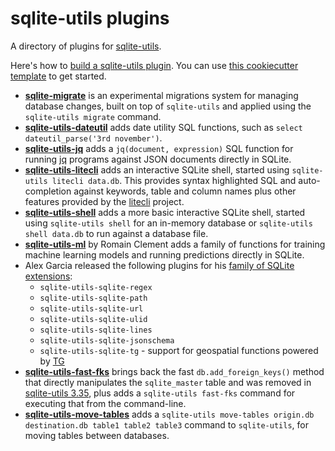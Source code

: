 # sqlite-utils plugins

A directory of plugins for [sqlite-utils](https://sqlite-utils.datasette.io/).

Here's how to [build a sqlite-utils plugin](https://sqlite-utils.datasette.io/en/stable/plugins.html#building-a-plugin). You can use [this cookiecutter template](https://github.com/simonw/sqlite-utils-plugin) to get started.

- **[sqlite-migrate](https://github.com/simonw/sqlite-migrate)** is an experimental migrations system for managing database changes, built on top of `sqlite-utils` and applied using the `sqlite-utils migrate` command.
- **[sqlite-utils-dateutil](https://github.com/simonw/sqlite-utils-dateutil)** adds date utility SQL functions, such as `select dateutil_parse('3rd november')`.
- **[sqlite-utils-jq](https://github.com/simonw/sqlite-utils-jq)** adds a `jq(document, expression)` SQL function for running [jq](https://jqlang.github.io/jq/) programs against JSON documents directly in SQLite.
- **[sqlite-utils-litecli](https://github.com/simonw/sqlite-utils-litecli)** adds an interactive SQLite shell, started using `sqlite-utils litecli data.db`. This provides syntax highlighted SQL and auto-completion against keywords, table and column names plus other features provided by the [litecli](https://github.com/dbcli/litecli) project.
- **[sqlite-utils-shell](https://github.com/simonw/sqlite-utils-shell)** adds a more basic interactive SQLite shell, started using `sqlite-utils shell` for an in-memory database or `sqlite-utils shell data.db` to run against a database file.
- **[sqlite-utils-ml](https://github.com/rclement/sqlite-utils-ml)** by Romain Clement adds a family of functions for training machine learning models and running predictions directly in SQLite.
- Alex Garcia released the following plugins for his [family of SQLite extensions](https://github.com/asg017/sqlite-ecosystem):
  - `sqlite-utils-sqlite-regex`
  - `sqlite-utils-sqlite-path`
  - `sqlite-utils-sqlite-url`
  - `sqlite-utils-sqlite-ulid`
  - `sqlite-utils-sqlite-lines`
  - `sqlite-utils-sqlite-jsonschema`
  - `sqlite-utils-sqlite-tg` - support for geospatial functions powered by [TG](https://github.com/tidwall/tg)
- **[sqlite-utils-fast-fks](https://github.com/simonw/sqlite-utils-fast-fks)** brings back the fast `db.add_foreign_keys()` method that directly manipulates the `sqlite_master` table and was removed in [sqlite-utils 3.35](https://sqlite-utils.datasette.io/en/stable/changelog.html#v3-35), plus adds a `sqlite-utils fast-fks` command for executing that from the command-line.
- **[sqlite-utils-move-tables](https://github.com/simonw/sqlite-utils-move-tables)** adds a `sqlite-utils move-tables origin.db destination.db table1 table2 table3` command to `sqlite-utils`, for moving tables between databases.
